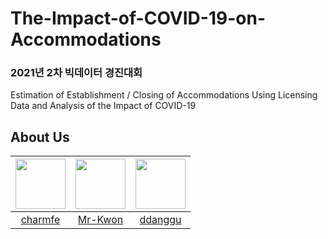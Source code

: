 # The-Impact-of-COVID-19-on-Accommodations
### 2021년 2차 빅데이터 경진대회
Estimation of Establishment / Closing of Accommodations Using Licensing Data and Analysis of the Impact of COVID-19


## About Us
|<img src="https://github.com/charmfe.png" width="80">|<img src="https://github.com/Mr-Kwon.png" width="80">|<img src="https://github.com/ddanggu.png" width="80">|
|:---:|:---:|:---:|
|[charmfe](https://github.com/charmfe)|[Mr-Kwon](https://github.com/Mr-Kwon)|[ddanggu](https://github.com/ddanggu)|
